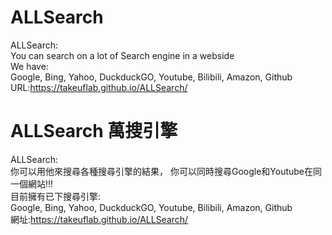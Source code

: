 # ALLSearch
ALLSearch:  
You can search on a lot of Search engine in a webside  
We have:  
Google, Bing, Yahoo, DuckduckGO, Youtube, Bilibili, Amazon, Github  
URL:https://takeuflab.github.io/ALLSearch/  
# ALLSearch 萬搜引擎
ALLSearch:  
你可以用他來搜尋各種搜尋引擎的結果， 你可以同時搜尋Google和Youtube在同一個網站!!!  
目前擁有已下搜尋引擎:  
Google, Bing, Yahoo, DuckduckGO, Youtube, Bilibili, Amazon, Github  
網址:https://takeuflab.github.io/ALLSearch/
